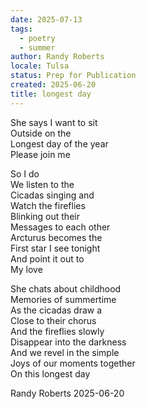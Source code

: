 ```yaml
---
date: 2025-07-13
tags:
  - poetry
  - summer
author: Randy Roberts
locale: Tulsa
status: Prep for Publication
created: 2025-06-20
title: longest day
---
```

She says I want to sit  
Outside on the   
Longest day of the year  
Please join me  
  
So I do  
We listen to the   
Cicadas singing and   
Watch the fireflies   
Blinking out their   
Messages to each other  
Arcturus becomes the   
First star I see tonight   
And point it out to  
My love  
  
She chats about childhood   
Memories of summertime   
As the cicadas draw a   
Close to their chorus  
And the fireflies slowly  
Disappear into the darkness  
And we revel in the simple  
Joys of our moments together   
On this longest day  
  
Randy Roberts 2025-06-20
   